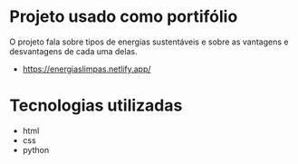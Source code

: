 # Projeto usado como portifólio

O projeto fala sobre tipos de energias sustentáveis e sobre as vantagens e desvantagens de cada uma delas.

* https://energiaslimpas.netlify.app/


# Tecnologias utilizadas

* html
* css
* python
